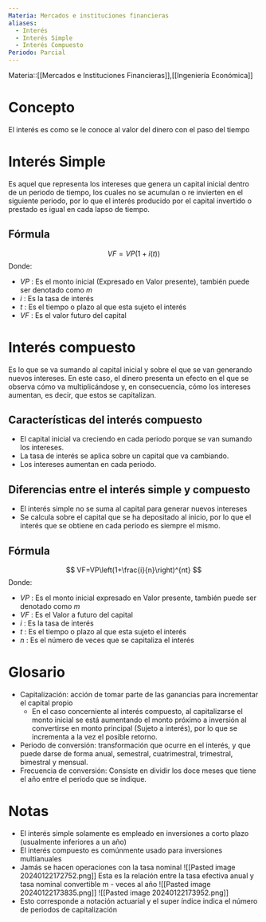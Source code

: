 ```yaml
---
Materia: Mercados e instituciones financieras
aliases:
  - Interés
  - Interés Simple
  - Interés Compuesto
Periodo: Parcial
---
```

Materia::[[Mercados e Instituciones Financieras]],[[Ingeniería Económica]]

# Concepto 
El interés es como se le conoce al valor del dinero con el paso del tiempo
# Interés Simple 
Es aquel que representa los intereses que genera un capital inicial dentro de un periodo de tiempo, los cuales no se acumulan o re invierten en el siguiente periodo, por lo que el interés producido por el capital invertido o prestado es igual en cada lapso de tiempo.
## Fórmula 
$$ VF=VP(1+i(t)) $$
Donde: 
- $VP$ : Es el monto inicial (Expresado en Valor presente), también puede ser denotado como $m$ 
- $i$ : Es la tasa de interés 
- $t$ : Es el tiempo o plazo al que esta sujeto el interés
- $VF$ : Es el valor futuro del capital  
# Interés compuesto 
Es lo que se va sumando al capital inicial y sobre el que se van generando nuevos intereses. En este caso, el dinero presenta un efecto en el que se observa cómo va multiplicándose y, en consecuencia, cómo los intereses aumentan, es decir, que estos se capitalizan. 
## Características del interés compuesto
- El capital inicial va creciendo en cada periodo porque se van sumando los intereses. 
- La tasa de interés se aplica sobre un capital que va cambiando. 
- Los intereses aumentan en cada periodo. 
## Diferencias entre el interés simple y compuesto
- El interés simple no se suma al capital para generar nuevos intereses 
- Se calcula sobre el capital que se ha depositado al inicio, por lo que el interés que se obtiene en cada periodo es siempre el mismo. 
## Fórmula 
$$ VF=VP\left(1+\frac{i}{n}\right)^{nt} $$
Donde: 
- $VP$ : Es el monto inicial expresado en Valor presente, también puede ser denotado como $m$ 
- $VF$ : Es el Valor a futuro del capital
- $i$ : Es la tasa de interés 
- $t$ : Es el tiempo o plazo al que esta sujeto el interés 
- $n$ : Es el número de veces que se capitaliza el interés 

# Glosario 
- Capitalización: acción de tomar parte de las ganancias para incrementar el capital propio 
	- En el caso concerniente al interés compuesto, al capitalizarse el monto inicial se está aumentando el monto próximo a inversión al convertirse en monto principal (Sujeto a interés), por lo que se incrementa a la vez el posible retorno. 
- Periodo de conversión: transformación que ocurre en el interés, y que puede darse de forma anual, semestral, cuatrimestral, trimestral, bimestral y mensual. 
- Frecuencia de conversión: Consiste en dividir los doce meses que tiene el año entre el periodo que se indique. 
# Notas 
- El interés simple solamente es empleado en inversiones a corto plazo (usualmente inferiores a un año)
- El interés compuesto es comúnmente usado para inversiones multianuales
- Jamás se hacen operaciones con la tasa nominal 
![[Pasted image 20240122172752.png]]
Esta es la relación entre la tasa efectiva anual y tasa nominal convertible m - veces al año 
![[Pasted image 20240122173835.png]]
![[Pasted image 20240122173952.png]]
- Esto corresponde a notación actuarial y el super índice indica el número de periodos de capitalización 

